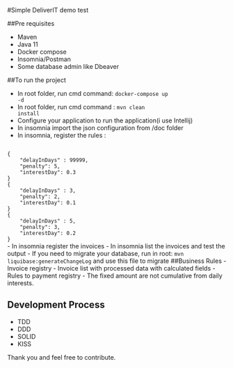 #Simple DeliverIT demo test

##Pre requisites
 - Maven
 - Java 11
 - Docker compose
 - Insomnia/Postman
 - Some database admin like Dbeaver
 
 ##To run the project
 - In root folder, run cmd command: <code>docker-compose up -d</code>
 - In root folder, run cmd command : <code>mvn clean install</code>
 - Configure your application to run the application(i use Intellij)
 - In insomnia import the json configuration from /doc folder
 - In insomnia, register the rules : 
 <code>
{
    "delayInDays" : 99999,
    "penalty": 5,
    "interestDay": 0.3
}
{
	"delayInDays" : 3,
	"penalty": 2,
	"interestDay": 0.1
}
{
	"delayInDays" : 5,
	"penalty": 3,
	"interestDay": 0.2
}
</code>
 - In insomnia register the invoices
 - In insomnia list the invoices and test the output
 - If you need to migrate your database, run in root: <code>mvn liquibase:generateChangeLog</code> and use this file to migrate
 ##Business Rules
 - Invoice registry
 - Invoice list with processed data with calculated fields
 - Rules to payment registry
 - The fixed amount are not cumulative from daily interests.

 ## Development Process
 - TDD
 - DDD
 - SOLID
 - KISS
 
 Thank you and feel free to contribute.